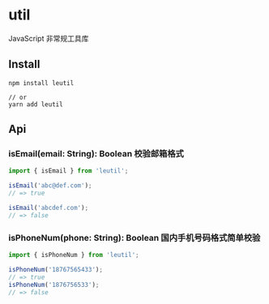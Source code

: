 # util
JavaScript 非常规工具库

## Install

```shell
npm install leutil

// or
yarn add leutil
```

## Api

### isEmail(email: String): Boolean 校验邮箱格式

```javascript
import { isEmail } from 'leutil';

isEmail('abc@def.com');
// => true

isEmail('abcdef.com');
// => false
```

### isPhoneNum(phone: String): Boolean 国内手机号码格式简单校验

```javascript
import { isPhoneNum } from 'leutil';

isPhoneNum('18767565433');
// => true
isPhoneNum('1876756533');
// => false
```